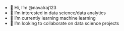 - 👋 Hi, I’m @navalraj123
- 👀 I’m interested in data science/data analytics
- 🌱 I’m currently learning machine learning
- 💞️ I’m looking to collaborate on data science projects


<!---
navalraj123/navalraj123 is a ✨ special ✨ repository because its `README.md` (this file) appears on your GitHub profile.
You can click the Preview link to take a look at your changes.
--->
